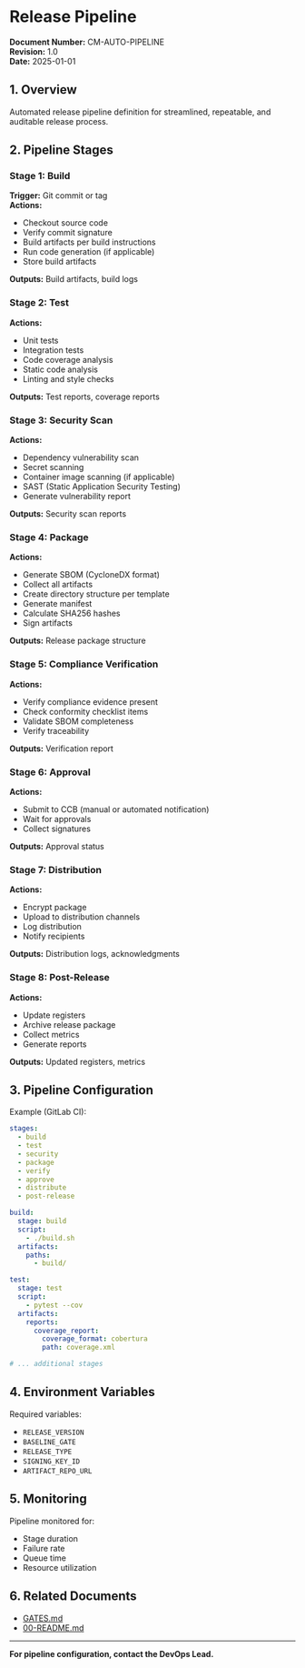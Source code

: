 # Release Pipeline

**Document Number:** CM-AUTO-PIPELINE  
**Revision:** 1.0  
**Date:** 2025-01-01

## 1. Overview

Automated release pipeline definition for streamlined, repeatable, and auditable release process.

## 2. Pipeline Stages

### Stage 1: Build
**Trigger:** Git commit or tag  
**Actions:**
- Checkout source code
- Verify commit signature
- Build artifacts per build instructions
- Run code generation (if applicable)
- Store build artifacts

**Outputs:** Build artifacts, build logs

### Stage 2: Test
**Actions:**
- Unit tests
- Integration tests
- Code coverage analysis
- Static code analysis
- Linting and style checks

**Outputs:** Test reports, coverage reports

### Stage 3: Security Scan
**Actions:**
- Dependency vulnerability scan
- Secret scanning
- Container image scanning (if applicable)
- SAST (Static Application Security Testing)
- Generate vulnerability report

**Outputs:** Security scan reports

### Stage 4: Package
**Actions:**
- Generate SBOM (CycloneDX format)
- Collect all artifacts
- Create directory structure per template
- Generate manifest
- Calculate SHA256 hashes
- Sign artifacts

**Outputs:** Release package structure

### Stage 5: Compliance Verification
**Actions:**
- Verify compliance evidence present
- Check conformity checklist items
- Validate SBOM completeness
- Verify traceability

**Outputs:** Verification report

### Stage 6: Approval
**Actions:**
- Submit to CCB (manual or automated notification)
- Wait for approvals
- Collect signatures

**Outputs:** Approval status

### Stage 7: Distribution
**Actions:**
- Encrypt package
- Upload to distribution channels
- Log distribution
- Notify recipients

**Outputs:** Distribution logs, acknowledgments

### Stage 8: Post-Release
**Actions:**
- Update registers
- Archive release package
- Collect metrics
- Generate reports

**Outputs:** Updated registers, metrics

## 3. Pipeline Configuration

Example (GitLab CI):
```yaml
stages:
  - build
  - test
  - security
  - package
  - verify
  - approve
  - distribute
  - post-release

build:
  stage: build
  script:
    - ./build.sh
  artifacts:
    paths:
      - build/

test:
  stage: test
  script:
    - pytest --cov
  artifacts:
    reports:
      coverage_report:
        coverage_format: cobertura
        path: coverage.xml

# ... additional stages
```

## 4. Environment Variables

Required variables:
- `RELEASE_VERSION`
- `BASELINE_GATE`
- `RELEASE_TYPE`
- `SIGNING_KEY_ID`
- `ARTIFACT_REPO_URL`

## 5. Monitoring

Pipeline monitored for:
- Stage duration
- Failure rate
- Queue time
- Resource utilization

## 6. Related Documents

- [GATES.md](./GATES.md)
- [00-README.md](./00-README.md)

---

**For pipeline configuration, contact the DevOps Lead.**
